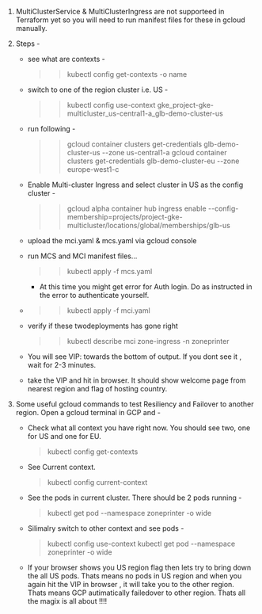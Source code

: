 1. MultiClusterService & MultiClusterIngress are not supporteed in Terraform yet so you will need to run
manifest files for these in gcloud manually.

2. Steps - 
    - see what are contexts -  
      >> kubectl config get-contexts -o name
    - switch to one of the region cluster i.e. US - 
        >> kubectl config use-context gke_project-gke-multicluster_us-central1-a_glb-demo-cluster-us
    - run following - 
      >> gcloud container clusters get-credentials glb-demo-cluster-us --zone us-central1-a
         gcloud container clusters get-credentials glb-demo-cluster-eu --zone europe-west1-c
    - Enable Multi-cluster Ingress and select cluster in US as the config cluster -
      >> gcloud alpha container hub ingress enable --config-membership=projects/project-gke-multicluster/locations/global/memberships/glb-us

    - upload the mci.yaml & mcs.yaml via gcloud console
    - run MCS and MCI manifest files... 
      >>  kubectl apply -f mcs.yaml
      - At this time you might get error for Auth login. Do as instructed in the error to authenticate yourself.
    -  >> kubectl apply -f mci.yaml
    - verify if these twodeployments has gone right 
      >>  kubectl describe mci zone-ingress -n zoneprinter
    - You will see VIP: towards the bottom of output. If you dont see it , wait for 2-3 minutes.
    - take the VIP and hit in browser. It should show welcome page from nearest region and flag of hosting country.

3. Some useful gcloud commands to test Resiliency and Failover to another region. Open a gcloud terminal in GCP and - 
    - Check what all context you have right now. You should see two, one for US and one for EU. 
        > kubectl config get-contexts

    -   See Current context. 
        > kubectl config current-context   

    -  See the pods in current cluster. There should be 2 pods running - 
        > kubectl get pod --namespace zoneprinter -o wide
    - Silimalry switch to other context and see pods - 
      > kubectl config use-context <other context name>
      > kubectl get pod --namespace zoneprinter -o wide
    
    - If your browser shows you US region flag then lets try to bring down the all US pods. Thats means no pods in US region and when you again hit the VIP in browser , it will take you to the other region. Thats means GCP autimatically failedover to other region. Thats all the magix is all about !!!!  

    
